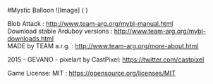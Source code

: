 #Mystic Balloon
![Image]
( )

Blob Attack : http://www.team-arg.org/mybl-manual.html  
Download stable Arduboy versions : http://www.team-arg.org/mybl-downloads.html  
MADE by TEAM a.r.g. : http://www.team-arg.org/more-about.html
 
2015 - GEVANO - pixelart by CastPixel: https://twitter.com/castpixel

Game License: MIT : https://opensource.org/licenses/MIT

